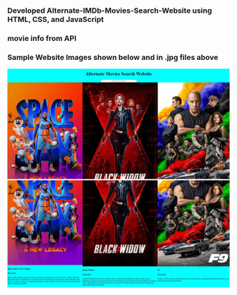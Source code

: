 ### Developed Alternate-IMDb-Movies-Search-Website using HTML, CSS, and JavaScript
### movie info from API
### Sample Website Images shown below and in .jpg files above
![](homepage.JPG)
![](page2.JPG)
